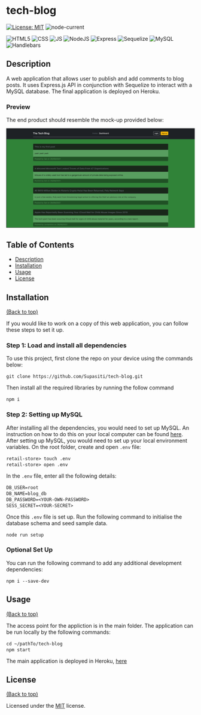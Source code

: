 # tech-blog

[![License: MIT](https://img.shields.io/badge/License-MIT-yellow.svg)](https://opensource.org/licenses/MIT)
![node-current](https://img.shields.io/node/v/inquirer)

![HTML5](https://img.shields.io/badge/HTML5-E34F26?style=for-the-badge&logo=html5&logoColor=white)
![CSS](https://img.shields.io/badge/CSS3-1572B6?style=for-the-badge&logo=css3&logoColor=white)
![JS](https://img.shields.io/badge/JavaScript-F7DF1E?style=for-the-badge&logo=javascript&logoColor=black)
![NodeJS](https://img.shields.io/badge/Node.js-43853D?style=for-the-badge&logo=node.js&logoColor=white)
![Express](https://img.shields.io/badge/Express.js-404D59?style=for-the-badge)
![Sequelize](https://img.shields.io/badge/sequelize-white?style=for-the-badge&logo=sequelize&logoColor=blue)
![MySQL](https://img.shields.io/badge/mysql-4479A1?style=for-the-badge&logo=mysql&logoColor=white)
![Handlebars](https://img.shields.io/badge/handlebars-f0772b?style=for-the-badge&logo=handlebars&logoColor=white)

## <h2 id="description"> Description </h2>

A web application that allows user to publish and add comments to blog posts. It uses Express.js API in conjunction with Sequelize to interact with a MySQL database. The final application is deployed on Heroku.


### <h3 id="preview"> Preview </h3>

The end product should resemble the mock-up provided below:

[![tech blog screenshot](./demo/screenshot.png)](https://supa-tech-blog.herokuapp.com)


## <h2 id="table-of-contents"> Table of Contents </h2>

- [Description](#description)
- [Installation](#installation)
- [Usage](#usage)
- [License](#license)


## <h2 id="installation"> Installation </h2>
[(Back to top)](#table-of-content)

If you would like to work on a copy of this web application, you can follow these steps to set it up.

### Step 1: Load and install all dependencies

To use this project, first clone the repo on your device using the commands below:

    git clone https://github.com/Supasiti/tech-blog.git

Then install all the required libraries by running the follow command

    npm i 


### Step 2: Setting up MySQL

After installing all the dependencies, you would need to set up MySQL. An instruction on how to do this on your local computer can be found [here](https://www.mysql.com). After setting up MySQL, you would need to set up your local environment variables. On the root folder, create and open `.env` file:

    retail-store> touch .env
    retail-store> open .env

In the `.env` file, enter all the following details:

    DB_USER=root
    DB_NAME=blog_db
    DB_PASSWORD=<YOUR-OWN-PASSWORD>
    SESS_SECRET=<YOUR-SECRET>

Once this `.env` file is set up. Run the following command to initialise the database schema and seed sample data.

    node run setup

### Optional Set Up

You can run the following command to add any additional development dependencies:

    npm i --save-dev


## <h2 id="usage"> Usage </h2>
[(Back to top)](#table-of-content)

The access point for the appliction is in the main folder. The application can be run locally by the following commands:

    cd ~/pathTo/tech-blog
    npm start

The main application is deployed in Heroku, [here](https://supa-tech-blog.herokuapp.com) 


## <h2 id="license"> License </h2>
[(Back to top)](#table-of-content)

Licensed under the [MIT](https://opensource.org/licenses/MIT) license.